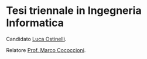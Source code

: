 # Tesi triennale in Ingegneria Informatica

Candidato [Luca Ostinelli](http://lucaosti.github.io).

Relatore [Prof. Marco Cococcioni](http://docenti.ing.unipi.it/m.cococcioni/).

